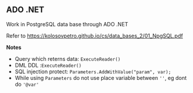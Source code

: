 ## ADO .NET

Work in PostgreSQL data base through ADO .NET

Refer to https://kolosovpetro.github.io/cs/data_bases_2/01_NpgSQL.pdf

**Notes**

- Query which reterns data: `ExecuteReader()`
- DML DDL :`ExecuteReader()`
- SQL injection protect: `Parameters.AddWithValue("param", var);`
- While using `Parameters` do not use place variable between `''`, eg dont do `'@var'`